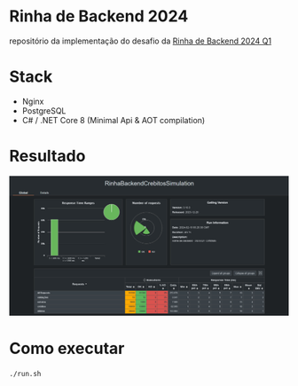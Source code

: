 # Rinha de Backend 2024

repositório da implementação do desafio da [Rinha de Backend 2024 Q1](https://github.com/zanfranceschi/rinha-de-backend-2024-q1)

# Stack

- Nginx
- PostgreSQL
- C# / .NET Core 8 (Minimal Api & AOT compilation)

# Resultado

![resultado](/images/rinha-resultado.PNG)

# Como executar
```./run.sh```
